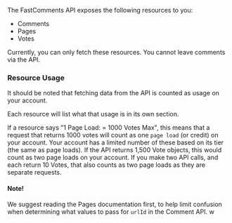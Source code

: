 The FastComments API exposes the following resources to you:

- Comments
- Pages
- Votes

Currently, you can only fetch these resources. You cannot leave comments via the API.

### Resource Usage

It should be noted that fetching data from the API is counted as usage on your account.

Each resource will list what that usage is in its own section.

If a resource says "1 Page Load: = 1000 Votes Max", this means that a request that returns 1000 votes will count as
one `page load` (or credit) on your account. Your account has a limited number of these based on its tier (the same as
page loads). If the API returns 1,500 Vote objects, this would count as two page loads on your account. If you make two API calls, and each
return 10 Votes, that also counts as two page loads as they are separate requests.

#### Note!

We suggest reading the Pages documentation first, to help
limit confusion when determining what values to pass for `urlId` in the Comment API.
w

